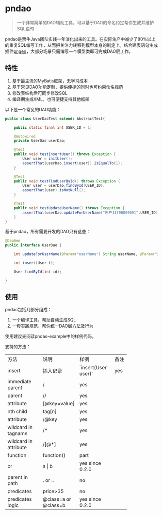 pndao
====
>一个非常简单的DAO辅助工具，可以基于DAO的命名约定帮你生成并维护SQL语句

pndao是票牛Java团队实践一年演化出来的工具。在实际生产中减少了80%以上的重复SQL编写工作，从而把关注力转移到模型本身的制定上。结合建表语句生成插件[pngen](http://git.oschina.net/piaoniu/pngen)，大部分场景只需编写一个模型类即可完成DAO层工作。

## 特性

1. 基于最主流的MyBatis框架，无学习成本
2. 基于常见DAO功能定制，提供便捷的同时也可约束命名规范
3. 修改表结构后可同步修改SQL
4. 编译期生成XML，也可便捷支持其他框架

以下是一个常见的DAO功能：

```java
public class UserDaoTest extends AbstractTest{

	public static final int USER_ID = 1;

	@Autowired
	private UserDao userDao;

	@Test
	public void testInsertUser() throws Exception {
		User user = initUser();
		assertThat(userDao.insert(user)).isEqualTo(1);
	}

	@Test
	public void testFindUserById() throws Exception {
		User user = userDao.findById(USER_ID);
		assertThat(user).isNotNull();
	}

	@Test
	public void testUpdateUserName() throws Exception {
		assertThat(userDao.updateForUserName("用户13700000001",USER_ID)).isEqualTo(1);
	}
}
```

基于pndao，所有需要开发的DAO只有这些：

```java
@DaoGen
public interface UserDao {

	int updateForUserName(@Param("userName") String userName, @Param("id") int id);

	int insert(User t);

	User findById(int id);

}
```

## 使用

pndao包括几部分组成：

1. 一个编译工具，帮助自动生成SQL
2. 一套实践规范，帮你统一DAO层方法及行为

使用建议先阅读pndao-example中的样例代码。

支持的方法：

<table>
    <tr>
        <td width="100">方法</td>
        <td width="100">说明</td>
        <td width="100">样例</td>        
        <td>备注</td>
    </tr>
    <tr>
        <td>insert</td>
        <td>插入记录</td>
		 <td>`insert(User user)`</td>        
        <td>yes</td>
    </tr>
    <tr>
        <td>immediate parent</td>
        <td>/</td>
        <td>yes</td>
    </tr>
    <tr>
        <td>parent</td>
        <td>//</td>
        <td>yes</td>
    </tr>
    <tr>
        <td>attribute</td>
        <td>[@key=value]</td>
        <td>yes</td>
    </tr>
    <tr>
        <td>nth child</td>
        <td>tag[n]</td>
        <td>yes</td>
    </tr>
    <tr>
        <td>attribute</td>
        <td>/@key</td>
        <td>yes</td>
    </tr>
    <tr>
        <td>wildcard in tagname</td>
        <td>/*</td>
        <td>yes</td>
    </tr>
    <tr>
        <td>wildcard in attribute</td>
        <td>/[@*]</td>
        <td>yes</td>
    </tr>
    <tr>
        <td>function</td>
        <td>function()</td>
        <td>part</td>
    </tr>
    <tr>
        <td>or</td>
        <td>a | b</td>
        <td>yes since 0.2.0</td>
    </tr>
    <tr>
        <td>parent in path</td>
        <td>. or ..</td>
        <td>no</td>
    </tr>
    <tr>
        <td>predicates</td>
        <td>price>35</td>
        <td>no</td>
    </tr>
    <tr>
        <td>predicates logic</td>
        <td>@class=a or @class=b</td>
        <td>yes since 0.2.0</td>
    </tr>
</table>
